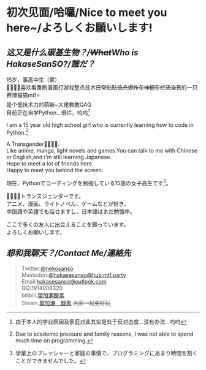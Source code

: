 **初次见面/哈囉/Nice to meet you here~/よろしくお願いします!**
=======================================================
*这又是什么碳基生物？/~~What~~Who is HakaseSanSO?/誰だ？*
----------------------------------------------------
15岁，事高中生（雾）  
🏳️‍🌈🏳️‍⚧️喜欢看番刷漫画打游戏整点技术~~日常贴贴搞点爆炸车神翻车烂活当赏~~的一只赛博猫猫mtf⭐  
是个低技术力的萌新~大佬教教QAQ  
目前正在自学Python...很烂，呜呜[^简要说明]  

[^简要说明]:由于本人的学业原因及家庭对此其实是处于反对态度...没有办法...呜呜

I am a 15 year old high school girl who is currently learning how to code in Python.[^Tip]

[^Tip]:Due to academic pressure and family reasons, I was not able to spend much time on programming.

A Transgender🏳️‍🌈🏳️‍⚧️.  
Like anime, manga, light novels and games.You can talk to me with Chinese or English,and I'm still learning Japanese.    
Hope to meet a lot of friends here.  
Happy to meet you behind the screen.  

現在、Pythonでコーディングを勉強している15歳の女子高生です[^マーキング]。

[^マーキング]:学業上のプレッシャーと家庭の事情で、プログラミングにあまり時間を割くことができませんでした。

🏳️‍🌈🏳️‍⚧️トランスジェンダーです。  
アニメ、漫画、ライトノベル、ゲームなどが好き。  
中国語や英語でも話せますし、日本語はまだ勉強中。  

ここで多くの友人に出会えることを願っています。  
よろしくお願いします。  


***想和我聊天？/Contact Me/連絡先***
------------------------------------
> Twitter:[@nekosanso](https://twitter.com/nekosanso)  
> Mastodon:[@hakasesanso@hub.mtf.party](https://hub.mtf.party/@hakasesanso)  
> Email:<hakasesanso@outlook.com>  
> QQ:1914908320  
> bilibili:[葉加瀬酸素](https://space.bilibili.com/390172521)  
> Steam:[葉加瀬　酸素](https://steamcommunity.com/profiles/76561199028333693/)   ~~大家一起变好玩~~  


<!---
HakaseSanSO/HakaseSanSO is a ✨ special ✨ repository because its `README.md` (this file) appears on your GitHub profile.
You can click the Preview link to take a look at your changes.
--->
